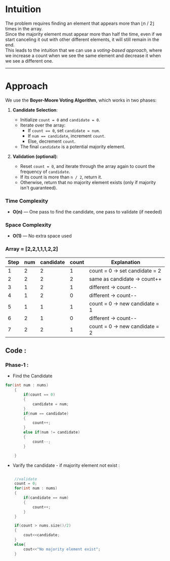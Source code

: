 # Intuition
The problem requires finding an element that appears more than ⌊n / 2⌋ times in the array.  
Since the majority element must appear more than half the time, even if we start canceling it out with other different elements, it will still remain in the end.  
This leads to the intuition that we can use a *voting-based approach*, where we increase a count when we see the same element and decrease it when we see a different one.

---

# Approach
We use the **Boyer-Moore Voting Algorithm**, which works in two phases:

1. **Candidate Selection**:  
   - Initialize `count = 0` and `candidate = 0`.
   - Iterate over the array:
     - If `count == 0`, set `candidate = num`.
     - If `num == candidate`, increment `count`.
     - Else, decrement `count`.
   - The final `candidate` is a potential majority element.

2. **Validation (optional)**:  
   - Reset `count = 0`, and iterate through the array again to count the frequency of `candidate`.
   - If its count is more than `n / 2`, return it.  
   - Otherwise, return that no majority element exists (only if majority isn't guaranteed).

### Time Complexity
- **O(n)** — One pass to find the candidate, one pass to validate (if needed)

### Space Complexity
- **O(1)** — No extra space used

### Array = [2,2,1,1,1,2,2]

| Step | num | candidate | count | Explanation                    |
|------|-----|-----------|-------|--------------------------------|
| 1    | 2   | 2         | 1     | count = 0 → set candidate = 2  |
| 2    | 2   | 2         | 2     | same as candidate → count++    |
| 3    | 1   | 2         | 1     | different → count--            |
| 4    | 1   | 2         | 0     | different → count--            |
| 5    | 1   | 1         | 1     | count = 0 → new candidate = 1  |
| 6    | 2   | 1         | 0     | different → count--            |
| 7    | 2   | 2         | 1     | count = 0 → new candidate = 2  |

## Code : 
### Phase-1 :
- Find the Candidate
```cpp
for(int num : nums)
    {
        if(count == 0)
        {
            candidate = num;
        }
        if(num == candidate)
        {
            count++;
        }
        else if(num != candidate)
        {
            count--;
        }

    }
```
- Varify the candidate - if majority element not exist :
```cpp

    //validate
    count = 0;
    for(int num : nums)
    {
        if(candidate == num)
        {
            count++;
        }
    }

    if(count > nums.size()/2)
    {
        cout<<candidate;
    }
    else{
        cout<<"No majority element exist";
    }
```
